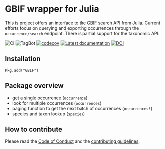 # GBIF wrapper for Julia

This is project offers an interface to the [GBIF] search API from
Julia. Current efforts focus on querying and exporting occurrences through the
`occurrence/search` endpoint. There is partial support for the taxonomic API.

![CI](https://github.com/EcoJulia/GBIF.jl/workflows/CI/badge.svg?branch=master)
![TagBot](https://github.com/EcoJulia/GBIF.jl/workflows/TagBot/badge.svg?branch=master)
[![codecov](https://codecov.io/gh/EcoJulia/GBIF.jl/branch/master/graph/badge.svg)](https://codecov.io/gh/EcoJulia/GBIF.jl)
[![Latest documentation](https://img.shields.io/badge/documentation-latest-blue.svg)](https://ecojulia.github.io/GBIF.jl/latest/)
[![DOI](https://zenodo.org/badge/97337048.svg)](https://zenodo.org/badge/latestdoi/97337048)

[GBIF]: http://gbif.org/

## Installation

~~~
Pkg.add("GBIF")
~~~

## Package overview

- get a single occurrence (`occurrence`)
- look for multiple occurrences (`occurrences`)
- paging function to get the next batch of occurrences (`occurrences!`)
- species and taxon lookup (`species`)

## How to contribute

Please read the [Code of Conduct][CoC] and the [contributing guidelines][contr].

[CoC]: https://github.com/EcoJulia/GBIF.jl/blob/master/CODE_OF_CONDUCT.md
[contr]: https://github.com/EcoJulia/GBIF.jl/blob/master/CONTRIBUTING.md
